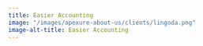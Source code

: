 ```yaml
---
title: Easier Accounting
image: "/images/apexure-about-us/clients/lingoda.png"
image-alt-title: Easier Accounting
---
```


